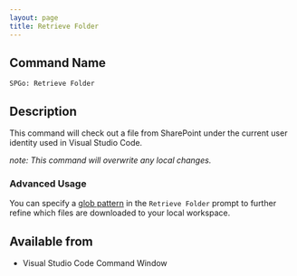 ```yaml
---
layout: page
title: Retrieve Folder
---
```


## Command Name

`SPGo: Retrieve Folder`

## Description

This command will check out a file from SharePoint under the current user identity used in Visual Studio Code.

_note: This command *will* overwrite any local changes._

### Advanced Usage

You can specify a [glob pattern](https://en.wikipedia.org/wiki/Glob_(programming)) in the `Retrieve Folder` prompt to further refine which files are downloaded to your local workspace.

## Available from

* Visual Studio Code Command Window
